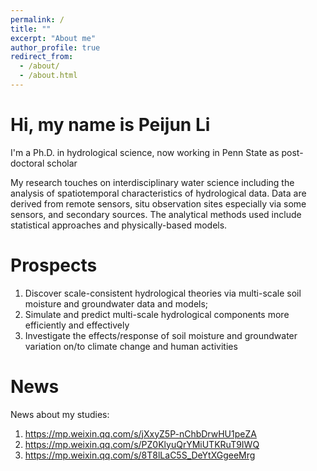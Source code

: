 ```yaml
---
permalink: /
title: ""
excerpt: "About me"
author_profile: true
redirect_from: 
  - /about/
  - /about.html
---
```

Hi, my name is Peijun Li
=====
I'm a Ph.D. in hydrological science, now working in Penn State as post-doctoral scholar

My research touches on interdisciplinary water science including the analysis of spatiotemporal characteristics of hydrological data. Data are derived from remote sensors, situ observation sites especially via some sensors, and secondary sources. The analytical methods used include statistical approaches and physically-based models.

Prospects
======
1. Discover scale-consistent hydrological theories via multi-scale soil moisture and groundwater data and models;
2. Simulate and predict multi-scale hydrological components more efficiently and effectively
3. Investigate the effects/response of soil moisture and groundwater variation on/to climate change and human activities



News
======

News about my studies:
1. https://mp.weixin.qq.com/s/jXxyZ5P-nChbDrwHU1peZA
2. https://mp.weixin.qq.com/s/PZ0KlyuQrYMiUTKRuT9IWQ
3. https://mp.weixin.qq.com/s/8T8lLaC5S_DeYtXGgeeMrg


<!-- Reviews
======
Journal of Hydrology, 2.  
Water Resources Research, 1.  
Communications Earth & Environment, 1. -->


